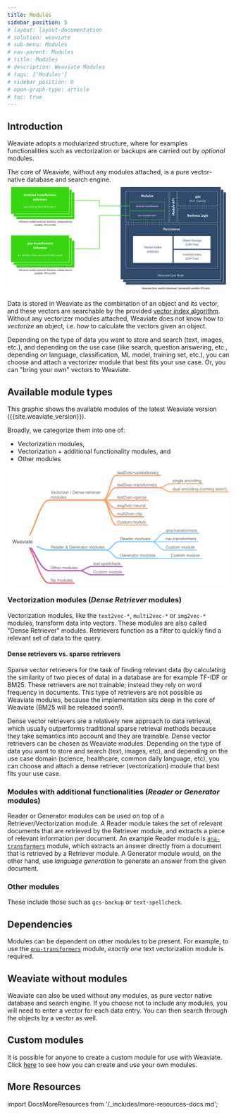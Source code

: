 ```yaml
---
title: Modules
sidebar_position: 5
# layout: layout-documentation
# solution: weaviate
# sub-menu: Modules
# nav-parent: Modules
# title: Modules
# description: Weaviate Modules
# tags: ['Modules']
# sidebar_position: 0
# open-graph-type: article
# toc: true
---
```


## Introduction

Weaviate adopts a modularized structure, where for examples functionalities such as vectorization or backups are carried out by *optional* modules.

The core of Weaviate, without any modules attached, is a pure vector-native database and search engine. 
[![Weaviate modules introduction](./img/weaviate-module-diagram.svg "Weaviate Module Diagram")](./img/weaviate-module-diagram.svg)

Data is stored in Weaviate as the combination of an object and its vector, and these vectors are searchable by the provided [vector index algorithm](../architecture/vector-index-plugins.md). Without any vectorizer modules attached, Weaviate does not know how to *vectorize* an object, i.e. *how* to calculate the vectors given an object. 

Depending on the type of data you want to store and search (text, images, etc.), and depending on the use case (like search, question answering, etc., depending on language, classification, ML model, training set, etc.), you can choose and attach a vectorizer module that best fits your use case. Or, you can "bring your own" vectors to Weaviate. 

## Available module types

<!-- TODO: Reminder to fix site variables {{ site.xxx }} -->
This graphic shows the available modules of the latest Weaviate version ({{site.weaviate_version}}). 

Broadly, we categorize them into one of:
- Vectorization modules,
- Vectorization + additional functionality modules, and 
- Other modules

![Weaviate module ecosystem](./img/weaviate-modules.png "Weaviate module ecosystem")

### Vectorization modules (*Dense Retriever* modules)

Vectorization modules, like the `text2vec-*`, `multi2vec-*` or `img2vec-*` modules, transform data into vectors. These modules are also called "Dense Retriever" modules. Retrievers function as a filter to quickly find a relevant set of data to the query.

#### Dense retrievers vs. sparse retrievers
Sparse vector retrievers for the task of finding relevant data (by calculating the similarity of two pieces of data) in a database are for example TF-IDF or BM25. These retrievers are not trainable; instead they rely on word frequency in documents. This type of retrievers are not possible as Weaviate modules, because the implementation sits deep in the core of Weaviate (BM25 will be released soon!).

Dense vector retrievers are a relatively new approach to data retrieval, which usually outperforms traditional sparse retrieval methods because they take semantics into account and they are trainable. Dense vector retrievers can be chosen as Weaviate modules. Depending on the type of data you want to store and search (text, images, etc), and depending on the use case domain (science, healthcare, common daily language, etc), you can choose and attach a dense retriever (vectorization) module that best fits your use case.

### Modules with additional functionalities (*Reader* or *Generator* modules)

Reader or Generator modules can be used on top of a Retriever/Vectorization module. A Reader module takes the set of relevant documents that are retrieved by the Retriever module, and extracts a piece of relevant information per document. An example Reader module is [`qna-transformers`](../modules/reader-generator-modules/qna-transformers.md) module, which extracts an answer directly from a document that is retrieved by a Retriever module. A Generator module would, on the other hand, use *language generation* to generate an answer from the given document. 

### Other modules

These include those such as `gcs-backup` or `text-spellcheck`.

## Dependencies

Modules can be dependent on other modules to be present. For example, to use the [`qna-transformers`](../modules/reader-generator-modules/qna-transformers.md) module, *exactly one* text vectorization module is required.

## Weaviate without modules

Weaviate can also be used without any modules, as pure vector native database and search engine. If you choose not to include any modules, you will need to enter a vector for each data entry. You can then search through the objects by a vector as well. 

## Custom modules

It is possible for anyone to create a custom module for use with Weaviate. Click [here](../modules/other-modules/custom-modules.md) to see how you can create and use your own modules.

## More Resources

import DocsMoreResources from '/_includes/more-resources-docs.md';

<DocsMoreResources />